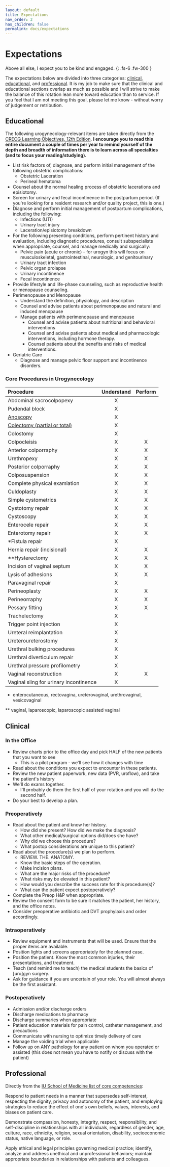 ```yaml
---
layout: default
title: Expectations
nav_order: 2
has_children: false
permalink: docs/expectations
---
```


# Expectations

Above all else, I expect you to be kind and engaged.
{: .fs-6 .fw-300 }

The expectations below are divided into three categories: [clinical](#clinical), [educational](#educational), and [professional](#professional). It is my job to make sure that the clinical and educational sections overlap as much as possible and I will strive to make the balance of this rotation lean more toward education than to service. If you feel that I am not meeting this goal, please let me know - without worry of judgement or retribution.

## Educational ##
The following urogynecology-relevant items are taken directly from the [CREOG Learning Objectives, 12th Edition](https://www.acog.org/-/media/project/acog/acogorg/files/creog/creog-educational-objectives-12th-edition-secured.pdf). **I encourage you to read this entire document a couple of times per year to remind yourself of the depth and breadth of information there is to learn across all specialties (and to focus your reading/studying).**

- List risk factors of, diagnose, and perform initial management of the following obstetric complications:
	- Obstetric Laceration
	- Perineal hematoma
- Counsel about the normal healing process of obstetric lacerations and episiotomy.
- Screen for urinary and fecal incontinence in the postpartum period. (If you're looking for a resident research and/or quality project, this is one.)
- Diagnose and perform initial management of postpartum complications, including the following:
	- Infections (UTI)
	- Urinary tract injury
	- Laceration/episiotomy breakdown
- For the following presenting conditions, perform pertinent history and evaluation, including diagnostic procedures, consult subspecialists when appropriate, counsel, and manage medically and surgically:
	- Pelvic pain (acute or chronic) - for urogyn this will focus on musculoskeletal, gastrointestinal, neurologic, and genitourinary
	- Urinary tract infection
	- Pelvic organ prolapse
	- Urinary incontinence
	- Fecal incontinence
- Provide lifestyle and life-phase counseling, such as reproductive health or menopause counseling.
- Perimenopause and Menopause
	- Understand the definition, physiology, and description
	- Counsel and advise patients about perimenopause and natural and induced menopause
	- Manage patients with perimenopause and menopause
		- Counsel and advise patients about nutritional and behavioral interventions
		- Counsel and advise patients about medical and pharmacologic interventions, including hormone therapy.
		- Counsel patients about the benefits and risks of medical interventions.
- Geriatric Care
	- Diagnose and manage pelvic floor support and incontinence disorders.

### Core Procedures in Urogynecology

| Procedure    | Understand   | Perform |
|:---------------|:---------------------:|:-------------------------:|
| Abdominal sacrocolpopexy | X |   |
| Pudendal block | X |   |
| [Anoscopy](https://youtu.be/DraK34z4lFk) | X |   |
| [Colectomy (partial or total)](https://www.youtube.com/watch?v=TZm0X81BYAM) | X |   |
| Colostomy | X |   |
| Colpocleisis | X | X |
| Anterior colporraphy | X | X |
| Urethropexy | X | X |
| Posterior colporraphy | X | X |
| Colposuspension | X | X |
| Complete physical examiation | X | X |
| Culdoplasty | X | X |
| Simple cystometrics | X | X |
| Cystotomy repair | X | X |
| Cystoscopy | X | X |
| Enterocele repair | X | X |
| Enterotomy repair | X | X |
| *Fistula repair | X |   |
| Hernia repair (incisional) | X | X |
| **Hysterectomy | X | X |
| Incision of vaginal septum | X | X |
| Lysis of adhesions | X | X |
| Paravaginal repair | X |   |
| Perineoplasty | X | X |
| Perineorraphy | X | X |
| Pessary fitting | X | X |
| Trachelectomy | X |   |
| Trigger point injection | X |   |
| Ureteral reimplantation | X |   |
| Ureteroureterostomy | X |   |
| Urethral bulking procedures | X |   |
| Urethral diverticulum repair | X |   |
| Urethral pressure profilometry | X |   |
| Vaginal reconstruction | X | X |
| Vaginal sling for urinary incontinence | X |   |


* enterocutaneous, rectovagina, ureterovaginal, urethrovaginal, vesicovaginal

** vaginal, laparoscopic, laparoscopic assisted vaginal

## Clinical ##

### In the Office
- Review charts prior to the office day and pick HALF of the new patients that you want to see
	- This is a pilot program - we'll see how it changes with time
- Read about the conditions you expect to encounter in these patients.
- Review the new patient paperwork, new data (PVR, uroflow), and take the patient's history
- We'll do exams together.
	- I'll probably do them the first half of your rotation and you will do the second half.
- Do your best to develop a plan.

### Preoperatively

- Read about the patient and know her history.
	- How did she present? How did we make the diagnosis?
	- What other medical/surgical options did/does she have?
	- Why did we choose this procedure?
	- What postop considerations are unique to this patient?
- Read about the procedure(s) we plan to perform.
	- REVIEW. THE. ANATOMY.
	- Know the basic steps of the operation.
	- Make incision plans.
	- What are the major risks of the procedure?
	- What risks may be elevated in this patient?
	- How would you describe the success rate for this procedure(s)?
	- What can the patient expect postoperatively?
- Complete the Preop H&P when appropriate.
- Review the consent form to be sure it matches the patient, her history, and the office notes.
- Consider preoperative antibiotic and DVT prophylaxis and order accordingly.

### Intraoperatively

- Review equipment and instruments that will be used. Ensure that the proper items are available.
- Position lights and screens appropriately for the planned case.
- Position the patient. Know the most common injuries, their presentations, and treatment.
- Teach (and remind me to teach) the medical students the basics of [uro]gyn surgery.
- Ask for guidance if you are uncertain of your role. You will almost always be the first assistant.

### Postoperatively

- Admission and/or discharge orders
- Discharge medications to pharmacy
- Discharge summaries when appropriate
- Patient education materials for pain control, catheter management, and precautions
- Communicate with nursing to optimize timely delivery of care
- Manage the voiding trial when applicable
- Follow up on ANY pathology for any patient on whom you operated or assisted (this does not mean you have to notify or discuss with the patient)

## Professional ##

Directly from the [IU School of Medicine list of core competencies](https://medicine.iu.edu/md/curriculum/competencies/professionalism):

Respond to patient needs in a manner that supersedes self-interest, respecting the dignity, privacy and autonomy of the patient, and employing strategies to reduce the effect of one's own beliefs, values, interests, and biases on patient care.

Demonstrate compassion, honesty, integrity, respect, responsibility, and self-discipline in relationships with all individuals, regardless of gender, age, culture, race, ethnicity, religion, sexual orientation, disability, socioeconomic status, native language, or role.

Apply ethical and legal principles governing medical practice; identify, analyze and address unethical and unprofessional behaviors; maintain appropriate boundaries in relationships with patients and colleagues.

